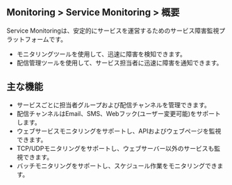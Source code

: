 ## Monitoring > Service Monitoring > 概要

Service Monitoringは、安定的にサービスを運営するためのサービス障害監視プラットフォームです。 

- モニタリングツールを使用して、迅速に障害を検知できます。
- 配信管理ツールを使用して、サービス担当者に迅速に障害を通知できます。

## 主な機能
- サービスごとに担当者グループおよび配信チャンネルを管理できます。
- 配信チャンネルはEmail、SMS、Webフック(ユーザー変更可能)をサポートします。
- ウェブサービスモニタリングをサポートし、APIおよびウェブページを監視できます。
- TCP/UDPモニタリングをサポートし、ウェブサーバー以外のサービスも監視できます。
- バッチモニタリングをサポートし、スケジュール作業をモニタリングできます。
